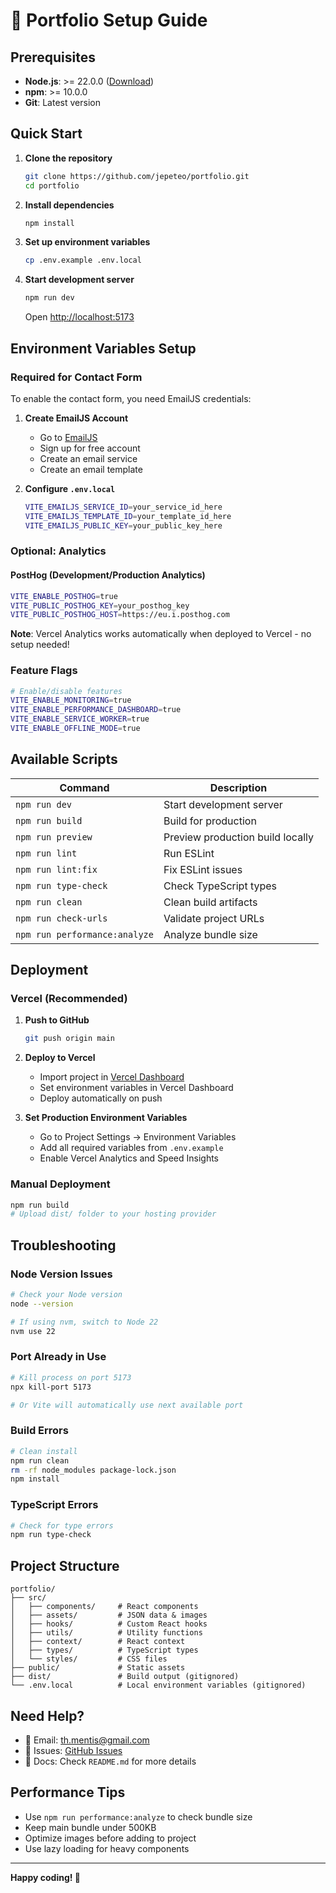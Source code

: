 # 🚀 Portfolio Setup Guide

## Prerequisites

- **Node.js**: >= 22.0.0 ([Download](https://nodejs.org/))
- **npm**: >= 10.0.0
- **Git**: Latest version

## Quick Start

1. **Clone the repository**
   ```bash
   git clone https://github.com/jepeteo/portfolio.git
   cd portfolio
   ```

2. **Install dependencies**
   ```bash
   npm install
   ```

3. **Set up environment variables**
   ```bash
   cp .env.example .env.local
   ```

4. **Start development server**
   ```bash
   npm run dev
   ```

   Open [http://localhost:5173](http://localhost:5173)

## Environment Variables Setup

### Required for Contact Form

To enable the contact form, you need EmailJS credentials:

1. **Create EmailJS Account**
   - Go to [EmailJS](https://www.emailjs.com/)
   - Sign up for free account
   - Create an email service
   - Create an email template

2. **Configure `.env.local`**
   ```bash
   VITE_EMAILJS_SERVICE_ID=your_service_id_here
   VITE_EMAILJS_TEMPLATE_ID=your_template_id_here
   VITE_EMAILJS_PUBLIC_KEY=your_public_key_here
   ```

### Optional: Analytics

#### PostHog (Development/Production Analytics)
```bash
VITE_ENABLE_POSTHOG=true
VITE_PUBLIC_POSTHOG_KEY=your_posthog_key
VITE_PUBLIC_POSTHOG_HOST=https://eu.i.posthog.com
```

**Note**: Vercel Analytics works automatically when deployed to Vercel - no setup needed!

### Feature Flags

```bash
# Enable/disable features
VITE_ENABLE_MONITORING=true
VITE_ENABLE_PERFORMANCE_DASHBOARD=true
VITE_ENABLE_SERVICE_WORKER=true
VITE_ENABLE_OFFLINE_MODE=true
```

## Available Scripts

| Command | Description |
|---------|-------------|
| `npm run dev` | Start development server |
| `npm run build` | Build for production |
| `npm run preview` | Preview production build locally |
| `npm run lint` | Run ESLint |
| `npm run lint:fix` | Fix ESLint issues |
| `npm run type-check` | Check TypeScript types |
| `npm run clean` | Clean build artifacts |
| `npm run check-urls` | Validate project URLs |
| `npm run performance:analyze` | Analyze bundle size |

## Deployment

### Vercel (Recommended)

1. **Push to GitHub**
   ```bash
   git push origin main
   ```

2. **Deploy to Vercel**
   - Import project in [Vercel Dashboard](https://vercel.com/new)
   - Set environment variables in Vercel Dashboard
   - Deploy automatically on push

3. **Set Production Environment Variables**
   - Go to Project Settings → Environment Variables
   - Add all required variables from `.env.example`
   - Enable Vercel Analytics and Speed Insights

### Manual Deployment

```bash
npm run build
# Upload dist/ folder to your hosting provider
```

## Troubleshooting

### Node Version Issues
```bash
# Check your Node version
node --version

# If using nvm, switch to Node 22
nvm use 22
```

### Port Already in Use
```bash
# Kill process on port 5173
npx kill-port 5173

# Or Vite will automatically use next available port
```

### Build Errors
```bash
# Clean install
npm run clean
rm -rf node_modules package-lock.json
npm install
```

### TypeScript Errors
```bash
# Check for type errors
npm run type-check
```

## Project Structure

```
portfolio/
├── src/
│   ├── components/     # React components
│   ├── assets/         # JSON data & images
│   ├── hooks/          # Custom React hooks
│   ├── utils/          # Utility functions
│   ├── context/        # React context
│   ├── types/          # TypeScript types
│   └── styles/         # CSS files
├── public/             # Static assets
├── dist/               # Build output (gitignored)
└── .env.local          # Local environment variables (gitignored)
```

## Need Help?

- 📧 Email: th.mentis@gmail.com
- 🐛 Issues: [GitHub Issues](https://github.com/jepeteo/portfolio/issues)
- 📖 Docs: Check `README.md` for more details

## Performance Tips

- Use `npm run performance:analyze` to check bundle size
- Keep main bundle under 500KB
- Optimize images before adding to project
- Use lazy loading for heavy components

---

**Happy coding! 🚀**
